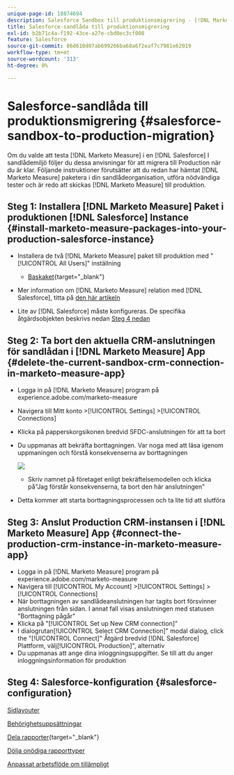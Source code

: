 ```yaml
---
unique-page-id: 18874694
description: Salesforce Sandbox till produktionsmigrering - [!DNL Marketo Measure] - Produktdokumentation
title: Salesforce-sandlåda till produktionsmigrering
exl-id: b2b71c4a-f192-43ce-a27e-cbd0ec3cf008
feature: Salesforce
source-git-commit: 86d610d07ab699266ba68a6f2eaf7c7981e62019
workflow-type: tm+mt
source-wordcount: '313'
ht-degree: 0%

---
```


# Salesforce-sandlåda till produktionsmigrering {#salesforce-sandbox-to-production-migration}

Om du valde att testa [!DNL Marketo Measure] i en [!DNL Salesforce] I sandlådemiljö följer du dessa anvisningar för att migrera till Production när du är klar. Följande instruktioner förutsätter att du redan har hämtat [!DNL Marketo Measure] paketera i din sandlådeorganisation, utföra nödvändiga tester och är redo att skickas [!DNL Marketo Measure] till produktion.

## Steg 1: Installera [!DNL Marketo Measure] Paket i produktionen [!DNL Salesforce] Instance {#install-marketo-measure-packages-into-your-production-salesforce-instance}

* Installera de två [!DNL Marketo Measure] paket till produktion med &quot;[!UICONTROL All Users]&quot; inställning

   * [Baskaket](https://appexchange.salesforce.com/appxListingDetail?listingId=a0N3000000B3KLuEAN){target="_blank"}

* Mer information om [!DNL Marketo Measure] relation med [!DNL Salesforce], titta på [den här artikeln](/help/configuration-and-setup/marketo-measure-and-salesforce/how-marketo-measure-and-salesforce-interact.md)
* Lite av [!DNL Salesforce] måste konfigureras. De specifika åtgärdsobjekten beskrivs nedan [Steg 4 nedan](#salesforce-configuration)

## Steg 2: Ta bort den aktuella CRM-anslutningen för sandlådan i [!DNL Marketo Measure] App {#delete-the-current-sandbox-crm-connection-in-marketo-measure-app}

* Logga in på [!DNL Marketo Measure] program på experience.adobe.com/marketo-measure
* Navigera till Mitt konto >[!UICONTROL Settings] >[!UICONTROL Connections]
* Klicka på papperskorgsikonen bredvid SFDC-anslutningen för att ta bort
* Du uppmanas att bekräfta borttagningen. Var noga med att läsa igenom uppmaningen och förstå konsekvenserna av borttagningen

  ![](assets/salesforce-sandbox-to-production-migration-1.png)

   * Skriv namnet på företaget enligt bekräftelsemodellen och klicka på&quot;Jag förstår konsekvenserna, ta bort den här anslutningen&quot;
* Detta kommer att starta borttagningsprocessen och ta lite tid att slutföra

## Steg 3: Anslut Production CRM-instansen i [!DNL Marketo Measure] App {#connect-the-production-crm-instance-in-marketo-measure-app}

* Logga in på [!DNL Marketo Measure] program på experience.adobe.com/marketo-measure
* Navigera till [!UICONTROL My Account] >[!UICONTROL Settings] > [!UICONTROL Connections]
* När borttagningen av sandlådeanslutningen har tagits bort försvinner anslutningen från sidan. I annat fall visas anslutningen med statusen &quot;Borttagning pågår&quot;
* Klicka på &quot;[!UICONTROL Set up New CRM connection]&quot;
* I dialogrutan[!UICONTROL Select CRM Connection]&quot; modal dialog, click the &quot;[!UICONTROL Connect]&quot; Åtgärd bredvid [!DNL Salesforce] Plattform, välj[!UICONTROL Production]&quot;, alternativ
* Du uppmanas att ange dina inloggningsuppgifter. Se till att du anger inloggningsinformation för produktion

## Steg 4: Salesforce-konfiguration {#salesforce-configuration}

[Sidlayouter](/help/configuration-and-setup/marketo-measure-and-salesforce/page-layout-instructions.md)

[Behörighetsuppsättningar](/help/configuration-and-setup/marketo-measure-and-salesforce/marketo-measure-permission-sets.md)

[Dela rapporter](https://help.salesforce.com/articleView?id=analytics_share_folder.htm&amp;type=0){target="_blank"}

[Dölja onödiga rapporttyper](/help/configuration-and-setup/marketo-measure-and-salesforce/hiding-unnecessary-report-types.md)

[Anpassat arbetsflöde om tillämpligt](/help/advanced-marketo-measure-features/custom-revenue-amount/using-a-custom-revenue-amount-field.md)

